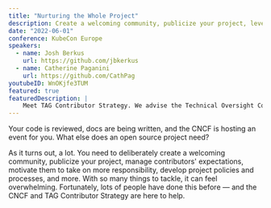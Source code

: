```yaml
---
title: "Nurturing the Whole Project"
description: Create a welcoming community, publicize your project, level up your contributor base and more
date: "2022-06-01"
conference: KubeCon Europe
speakers:
  - name: Josh Berkus
    url: https://github.com/jbkerkus
  - name: Catherine Paganini
    url: https://github.com/CathPag
youtubeID: WnOKjfe3TUM
featured: true
featuredDescription: |
    Meet TAG Contributor Strategy. We advise the Technical Oversight Committee, guide projects on topics such as project governance and community building, and provide direct support through maintainers circle, mentoring programs and more!
---
```


Your code is reviewed, docs are being written, and the CNCF is hosting an event for you. What else does an open source project need?

As it turns out, a lot. You need to deliberately create a welcoming community, publicize your project, manage contributors' expectations, motivate them to take on more responsibility, develop project policies and processes, and more. With so many things to tackle, it can feel overwhelming. Fortunately, lots of people have done this before — and the CNCF and TAG Contributor Strategy are here to help.
